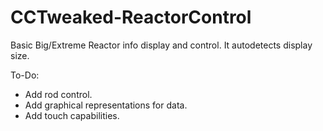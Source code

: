# CCTweaked-ReactorControl
Basic Big/Extreme Reactor info display and control. It autodetects display size.

To-Do:
- Add rod control.
- Add graphical representations for data.
- Add touch capabilities.
